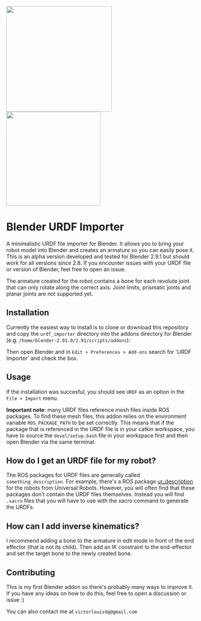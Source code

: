 <img src="https://download.blender.org/branding/blender_logo_socket.png" width="280"> <img src="https://www.ros.org/wp-content/uploads/2013/10/rosorg-logo1.png" width="250"/> 

# Blender URDF Importer
A minimalistic URDF file importer for Blender.
It allows you to bring your robot model into Blender and creates an armature so you can easily pose it.
This is an alpha version developed and tested for Blender 2.9.1 but should work for all versions since 2.8.
If you encounter issues with your URDF file or version of Blender, feel free to open an issue.

The armature created for the robot contains a bone for each revolute joint that can only rotate along the correct axis.
Joint limits, prismatic joints and planar joints are not supported yet.

## Installation
Currently the easiest way to install is to clone or download this repository and copy the `urdf_importer` directory into the addons directory for Blender (e.g. `/home/blender-2.91.0/2.91/scripts/addons`):

Then open Blender and in `Edit > Preferences > Add-ons` search for 'URDF Importer' and check the box.

## Usage
If the installation was succesful, you should see `URDF` as an option in the `File > Import` menu.

**Important note**: many URDF files reference mesh files inside ROS packages.
To find these mesh files, this addon relies on the environment variable `ROS_PACKAGE_PATH` to be set correctly.
This means that if the package that is referenced in the URDF file is in your catkin workspace, 
you have to source the `devel/setup.bash` file in your workspace first and then open Blender via the same terminal.


## How do I get an URDF file for my robot?
The ROS packages for URDF files are generally called `something_description`. 
For example, there's a ROS package [ur_description](https://github.com/ros-industrial/universal_robot) for the robots from Universal Robots.
However, you will often find that these packages don't contain the URDF files themselves.
Instead you will find `.xacro` files that you will have to use with the xacro command to generate the URDFs.

## How can I add inverse kinematics?
I recommend adding a bone to the armature in edit mode in front of the end effector (that is not its child). 
Then add an IK constraint to the end-effector and set the target bone to the newly created bone.

## Contributing
This is my first Blender addon so there's probably many ways to improve it.
If you have any ideas on how to do this, feel free to open a discussion or issue :)

You can also contact me at `victorlouisdg@gmail.com`
